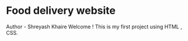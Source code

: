 # Food delivery website
Author - Shreyash Khaire
Welcome ! This is my first project using HTML , CSS.

